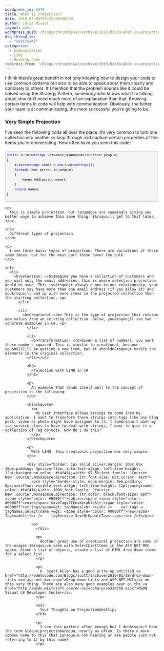 ```yaml
---
wordpress_id: 3378
title: What is Projection?
date: 2010-03-03T07:22:00+00:00
author: Chris Missal
layout: post
wordpress_guid: /blogs/chrismissal/archive/2010/03/03/what-is-projection.aspx
dsq_thread_id:
  - "262175142"
categories:
  - Communication
  - LINQ
  - Reading Code
redirect_from: "/blogs/chrismissal/archive/2010/03/03/what-is-projection.aspx/"
---
```

I think there&rsquo;s great benefit in not only knowing how to design your code to use common patterns but also to be able to speak about them clearly and concisely to others. If I mention that the problem sounds like it could be solved using the Strategy Pattern, somebody who knows what I&rsquo;m talking about shouldn&rsquo;t need much more of an explanation than that. Knowing certain terms in code will help with communication. Obviously, the better your team is at communicating, the more successful you&rsquo;re going to be.

### Very Simple Projection

I&rsquo;ve seen the following code all over the place. It&rsquo;s very common to turn one collection into another or loop through and capture certain properties of the items you&rsquo;re enumerating. How often have you seen this code:

<div style="border: 1px solid silver;margin: 20px 0px 10px;padding: 4px;overflow: auto;text-align: left;line-height: 12pt;background-color: #f4f4f4;width: 97.5%;font-family: 'Courier New',courier,monospace;direction: ltr;font-size: 8pt;cursor: text">
  <pre style="border-style: none;margin: 0em;padding: 0px;overflow: visible;text-align: left;line-height: 12pt;background-color: #f4f4f4;width: 100%;font-family: 'Courier New',courier,monospace;direction: ltr;color: black;font-size: 8pt"><span style="color: #0000ff">public</span> IList&lt;<span style="color: #0000ff">string</span>&gt; GetNames(IEnumerable&lt;Person&gt; people)<br />{<br />    IList&lt;<span style="color: #0000ff">string</span>&gt; names = <span style="color: #0000ff">new</span> List&lt;<span style="color: #0000ff">string</span>&gt;();<br />    <span style="color: #0000ff">foreach</span> (var person <span style="color: #0000ff">in</span> people)<br />    {<br />        names.Add(person.Name);<br />    }<br />    <span style="color: #0000ff">return</span> names;<br />}<br /></pre>
  
  <p>
    </div> 
    
    <p>
      This is simple projection, but languages are seemingly giving you better ways to achieve this same thing. I&rsquo;ll get to that later.
    </p>
    
    <h3>
      Different types of projection
    </h3>
    
    <p>
      I see three basic types of projection. There are variations of these same ideas, but for the most part these cover the bulk.
    </p>
    
    <ul>
      <li>
        <b>Selection: </b>Imagine you have a collection of customers and you want only the email addresses, this is where selection projection would be used. This isn&rsquo;t always a one-to-one relationship, your customers may have more than one email address (if you allow it) and you&rsquo;ll end up with more items in the projected collection than the starting collection. <p>
          </li> 
          
          <li>
            <b>Creational:</b> This is the type of projection that returns new values from an existing collection. Below, you&rsquo;ll see two concrete examples in C#. <p>
              </li> 
              
              <li>
                <b>Transformation: </b>Given a list of numbers, you want those numbers squared. This is similar to creational, because you&#8217;ll be getting a new item, but it shouldn&rsquo;t modify the elements in the original collection.
              </li></ul> 
              
              <h3>
                Projection with LINQ in C#
              </h3>
              
              <p>
                An example that lends itself well to the concept of projection is the following:
              </p>
              
              <blockquote>
                <p>
                  My user interface allows strings to come into my application. I want to transform these strings into tags like any blog post, video or photo might have assigned to it. I don&rsquo;t want my tag service class to have to deal with strings, I want to give it a collection of Tag objects. How do I do this?
                </p>
              </blockquote>
              
              <p>
                With LINQ, this creational projection was very simple:
              </p>
              
              <div style="border: 1px solid silver;margin: 20px 0px 10px;padding: 4px;overflow: auto;text-align: left;line-height: 12pt;background-color: #f4f4f4;width: 97.5%;font-family: 'Courier New',courier,monospace;direction: ltr;font-size: 8pt;cursor: text">
                <pre style="border-style: none;margin: 0em;padding: 0px;overflow: visible;text-align: left;line-height: 12pt;background-color: #f4f4f4;width: 100%;font-family: 'Courier New',courier,monospace;direction: ltr;color: black;font-size: 8pt"><span style="color: #0000ff">public</span> <span style="color: #0000ff">void</span> SaveTags(IEnumerable&lt;<span style="color: #0000ff">string</span>&gt; tagNames)<br />{<br />    var tags = tagNames.Select(name =&gt; <span style="color: #0000ff">new</span> Tag(name));<br />    tagService.SaveOrUpdateTags(tags);<br />}</pre>
                
                <p>
                  </div> 
                  
                  <p>
                    Another great use of creational projection are some of the usages I&rsquo;ve seen with SelectListItems in the ASP.NET MVC space. Given a list of objects, create a list of HTML drop down items for a select list.
                  </p>
                  
                  <p>
                    K. Scott Allen has a good write up entitled <a href="http://odetocode.com/Blogs/scott/archive/2010/01/18/drop-down-lists-and-asp-net-mvc.aspx">Drop-down Lists and ASP.NET MVC</a> on this very thing. There are also many good examples over on the <a href="http://msdn.microsoft.com/en-us/vcsharp/aa336758.aspx">MSDN Visual C# Developer Center</a>.
                  </p>
                  
                  <h3>
                    Your Thoughts on Projection&hellip;
                  </h3>
                  
                  <p>
                    I see this pattern often enough but I don&rsquo;t hear the term &ldquo;projection&rdquo; nearly as often. Is there a more common name to this that I&rsquo;m not hearing or are people just not referring to it by this name?
                  </p>